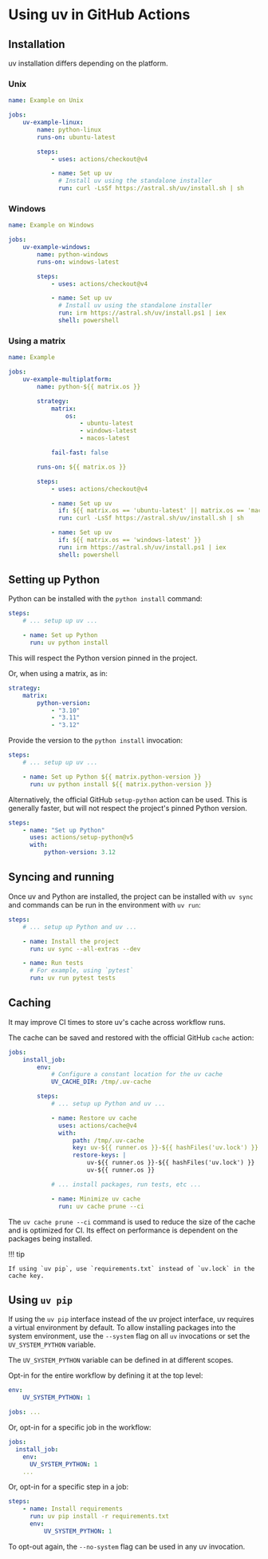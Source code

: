 # Using uv in GitHub Actions

## Installation

uv installation differs depending on the platform.

### Unix

```yaml title="example.yml"
name: Example on Unix

jobs:
    uv-example-linux:
        name: python-linux
        runs-on: ubuntu-latest

        steps:
            - uses: actions/checkout@v4

            - name: Set up uv
              # Install uv using the standalone installer
              run: curl -LsSf https://astral.sh/uv/install.sh | sh
```

### Windows

```yaml title="example.yml"
name: Example on Windows

jobs:
    uv-example-windows:
        name: python-windows
        runs-on: windows-latest

        steps:
            - uses: actions/checkout@v4

            - name: Set up uv
              # Install uv using the standalone installer
              run: irm https://astral.sh/uv/install.ps1 | iex
              shell: powershell
```

### Using a matrix

```yaml title="example.yml"
name: Example

jobs:
    uv-example-multiplatform:
        name: python-${{ matrix.os }}

        strategy:
            matrix:
                os:
                    - ubuntu-latest
                    - windows-latest
                    - macos-latest

            fail-fast: false

        runs-on: ${{ matrix.os }}

        steps:
            - uses: actions/checkout@v4

            - name: Set up uv
              if: ${{ matrix.os == 'ubuntu-latest' || matrix.os == 'macos-latest' }}
              run: curl -LsSf https://astral.sh/uv/install.sh | sh

            - name: Set up uv
              if: ${{ matrix.os == 'windows-latest' }}
              run: irm https://astral.sh/uv/install.ps1 | iex
              shell: powershell
```

## Setting up Python

Python can be installed with the `python install` command:

```yaml title="example.yml"
steps:
    # ... setup up uv ...

    - name: Set up Python
      run: uv python install
```

This will respect the Python version pinned in the project.

Or, when using a matrix, as in:

```yaml title="example.yml"
strategy:
    matrix:
        python-version:
            - "3.10"
            - "3.11"
            - "3.12"
```

Provide the version to the `python install` invocation:

```yaml title="example.yml"
steps:
    # ... setup up uv ...

    - name: Set up Python ${{ matrix.python-version }}
      run: uv python install ${{ matrix.python-version }}
```

Alternatively, the official GitHub `setup-python` action can be used. This is generally faster, but
will not respect the project's pinned Python version.

```yaml title="example.yml"
steps:
    - name: "Set up Python"
      uses: actions/setup-python@v5
      with:
          python-version: 3.12
```

## Syncing and running

Once uv and Python are installed, the project can be installed with `uv sync` and commands can be
run in the environment with `uv run`:

```yaml title="example.yml"
steps:
    # ... setup up Python and uv ...

    - name: Install the project
      run: uv sync --all-extras --dev

    - name: Run tests
      # For example, using `pytest`
      run: uv run pytest tests
```

## Caching

It may improve CI times to store uv's cache across workflow runs.

The cache can be saved and restored with the official GitHub `cache` action:

```yaml title="example.yml"
jobs:
    install_job:
        env:
            # Configure a constant location for the uv cache
            UV_CACHE_DIR: /tmp/.uv-cache

        steps:
            # ... setup up Python and uv ...

            - name: Restore uv cache
              uses: actions/cache@v4
              with:
                  path: /tmp/.uv-cache
                  key: uv-${{ runner.os }}-${{ hashFiles('uv.lock') }}
                  restore-keys: |
                      uv-${{ runner.os }}-${{ hashFiles('uv.lock') }}
                      uv-${{ runner.os }}

            # ... install packages, run tests, etc ...

            - name: Minimize uv cache
              run: uv cache prune --ci
```

The `uv cache prune --ci` command is used to reduce the size of the cache and is optimized for CI.
Its effect on performance is dependent on the packages being installed.

!!! tip

    If using `uv pip`, use `requirements.txt` instead of `uv.lock` in the cache key.

## Using `uv pip`

If using the `uv pip` interface instead of the uv project interface, uv requires a virtual
environment by default. To allow installing packages into the system environment, use the `--system`
flag on all `uv` invocations or set the `UV_SYSTEM_PYTHON` variable.

The `UV_SYSTEM_PYTHON` variable can be defined in at different scopes.

Opt-in for the entire workflow by defining it at the top level:

```yaml title="example.yml"
env:
    UV_SYSTEM_PYTHON: 1

jobs: ...
```

Or, opt-in for a specific job in the workflow:

```yaml title="example.yml"
jobs:
  install_job:
    env:
      UV_SYSTEM_PYTHON: 1
    ...
```

Or, opt-in for a specific step in a job:

```yaml title="example.yml"
steps:
    - name: Install requirements
      run: uv pip install -r requirements.txt
      env:
          UV_SYSTEM_PYTHON: 1
```

To opt-out again, the `--no-system` flag can be used in any uv invocation.
